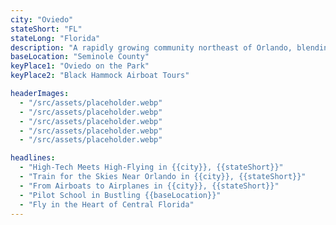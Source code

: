 ```yaml
---
city: "Oviedo"
stateShort: "FL"
stateLong: "Florida"
description: "A rapidly growing community northeast of Orlando, blending small-town charm with proximity to high-tech industries."
baseLocation: "Seminole County"
keyPlace1: "Oviedo on the Park"
keyPlace2: "Black Hammock Airboat Tours"

headerImages:
  - "/src/assets/placeholder.webp"
  - "/src/assets/placeholder.webp"
  - "/src/assets/placeholder.webp"
  - "/src/assets/placeholder.webp"
  - "/src/assets/placeholder.webp"

headlines:
  - "High-Tech Meets High-Flying in {{city}}, {{stateShort}}"
  - "Train for the Skies Near Orlando in {{city}}, {{stateShort}}"
  - "From Airboats to Airplanes in {{city}}, {{stateShort}}"
  - "Pilot School in Bustling {{baseLocation}}"
  - "Fly in the Heart of Central Florida"
---
```

